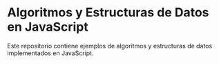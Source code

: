 # Algoritmos y Estructuras de Datos en JavaScript

Este repositorio contiene ejemplos de algoritmos y estructuras de datos implementados en JavaScript.